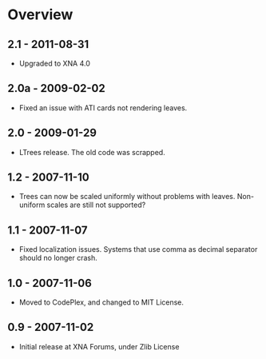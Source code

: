 # Overview

## 2.1 - 2011-08-31

* Upgraded to XNA 4.0

## 2.0a - 2009-02-02

* Fixed an issue with ATI cards not rendering leaves.

## 2.0 - 2009-01-29

* LTrees release. The old code was scrapped.

## 1.2 - 2007-11-10

* Trees can now be scaled uniformly without problems with leaves.
  Non-uniform scales are still not supported?

## 1.1 - 2007-11-07

* Fixed localization issues. Systems that use comma as decimal separator should
  no longer crash.
  
## 1.0 - 2007-11-06

* Moved to CodePlex, and changed to MIT License.

## 0.9 - 2007-11-02

* Initial release at XNA Forums, under Zlib License